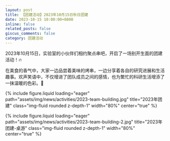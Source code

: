 ```yaml
---
layout: post
title: 【团建活动】2023年10月15日秋日团建
date: 2023-10-15 10:00:00+0800
inline: false
related_posts: false
giscus_comments: false
category: 团建活动
---
```


2023年10月15日，实验室的小伙伴们相约聚点串吧，开启了一场别开生面的团建活动！🔥

在美食的香气中，大家一边品尝着美味的烤串，一边分享着各自的研究进展和生活趣事。欢声笑语中，不仅增进了团队成员之间的感情，也为繁忙的科研生活增添了一抹温暖的色彩。🍖

{% include figure.liquid loading="eager" path="assets/img/news/activities/2023-team-building.jpg" title="2023年团建" class="img-fluid rounded z-depth-1" width="80%" center="true" %}

{% include figure.liquid loading="eager" path="assets/img/news/activities/2023-team-building-2.jpg" title="2023年团建-桌游" class="img-fluid rounded z-depth-1" width="80%" center="true" %}
